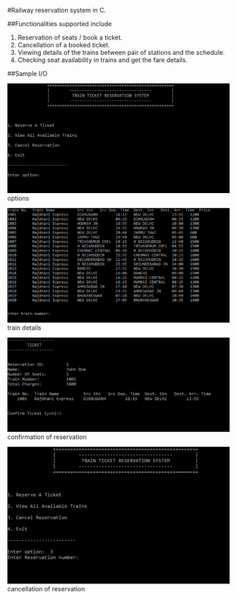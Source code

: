#Railway reservation system in C. 

##Functionalities supported include
1.	Reservation of seats / book a ticket.
2.	Cancellation of a booked ticket.
3.	Viewing details of the trains between pair of stations and the schedule.
4.	Checking seat availability in trains and get the fare details.


##Sample I/O

![options](sample_screenshots/options.png)
options

![train_details](sample_screenshots/train_details.png)
train details

![confirmation](sample_screenshots/confirmation.png)
confirmation of reservation

![cancel](sample_screenshots/cancel.png)
cancellation of reservation

